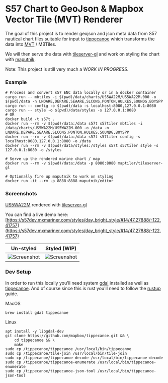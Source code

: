 # S57 Chart to GeoJson & Mapbox Vector Tile (MVT) Renderer

The goal of this project is to render geojson and json meta data from S57 nautical chart files suitable for input to 
[tippecanoe](https://github.com/mapbox/tippecanoe) which transforms the data into [MVT](https://docs.mapbox.com/vector-tiles/specification/) / MBTiles.

We will then serve the data with [tileserver-gl](https://github.com/maptiler/tileserver-gl) and work on styling the chart
with [maputnik](https://github.com/maputnik/editor/wiki).

Note: This project is still very much a *WORK IN PROGRESS*.

### Example

```shell script
# Process and convert s57 ENC data locally or in a docker container  
cargo run -- mbtiles -i $(pwd)/data/charts/US5WA22M/US5WA22M.000 -o $(pwd)/data -n LNDARE,DEPARE,SEAARE,SLCONS,PONTON,HULKES,SOUNDG,BOYSPP
cargo run -- config -o $(pwd)/data -s localhost:8080,127.0.0.1:8080
cargo run -- style -o $(pwd)/data/styles -s 127.0.0.1:8080
# OR
docker build -t s57t .
docker run --rm -v $(pwd)/data:/data s57t s57tiler mbtiles -i /data/charts/US5WA22M/US5WA22M.000 -o /data -n LNDARE,DEPARE,SEAARE,SLCONS,PONTON,HULKES,SOUNDG,BOYSPP
docker run --rm -v $(pwd)/data:/data s57t s57tiler config -s localhost:8080,127.0.0.1:8080 -o /data
docker run --rm -v $(pwd)/data/styles:/styles s57t s57tiler style -s 127.0.0.1:8080 -o /styles

# Serve up the rendered marine chart / map
docker run --rm -v $(pwd)/data:/data -p 8080:8080 maptiler/tileserver-gl

# Optionally fire up maputnik to work on styling
docker run -it --rm -p 8888:8888 maputnik/editor
```

### Screenshots
[US5WA22M](https://charts.noaa.gov/ENCs/ENCsIndv.shtml) rendered with [tileserver-gl](https://github.com/maptiler/tileserver-gl)

You can find a live demo here: [https://s57dev.mxmariner.com/styles/day_bright_style/#14/47.27888/-122.41757](https://s57dev.mxmariner.com/styles/day_bright_style/#14/47.27888/-122.41757) 

|Un-styled|Styled (WIP)|
|---------|------------|
|![Screenshot](./screenshots/US5WA22M_data.png)|![Screenshot](./screenshots/US5WA22M.png)|
 

###  Dev Setup

In order to run this locally you'll need system [gdal](https://gdal.org/) installed as well as 
[tippecanoe](https://github.com/mapbox/tippecanoe). And of course since this is rust you'll need to follow the 
[rustup](https://rustup.rs/) guide. 

MacOS
```shell script
brew install gdal tippecanoe
```

Linux
```shell script
apt install -y libgdal-dev
git clone https://github.com/mapbox/tippecanoe.git && \
    cd tippecanoe && \
    make
sudo cp /tippecanoe/tippecanoe /usr/local/bin/tippecanoe
sudo cp /tippecanoe/tile-join /usr/local/bin/tile-join
sudo cp /tippecanoe/tippecanoe-decode /usr/local/bin/tippecanoe-decode
sudo cp /tippecanoe/tippecanoe-enumerate /usr/local/bin/tippecanoe-enumerate
sudo cp /tippecanoe/tippecanoe-json-tool /usr/local/bin/tippecanoe-json-tool
```